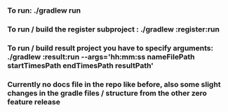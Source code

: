 ### To run: ./gradlew run

### To run / build the register subproject : ./gradlew :register:run

### To run / build result project you have to specify arguments: ./gradlew :result:run --args='hh:mm:ss nameFilePath startTimesPath endTimesPath resultPath'

### Currently no docs file in the repo like before, also some slight changes in the gradle files / structure from the other zero feature release